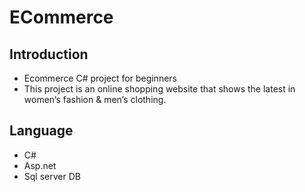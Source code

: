# ECommerce

## Introduction
- Ecommerce C# project for beginners
- This project is an online shopping website that shows the latest in women’s fashion & men’s clothing.

## Language
- C#
- Asp.net
- Sql server DB


